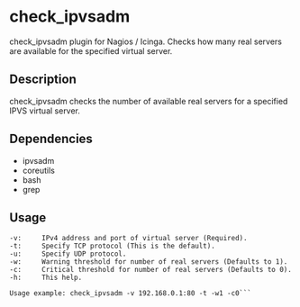 # check_ipvsadm
check_ipvsadm plugin for Nagios / Icinga. Checks how many real servers are available for the specified virtual server. 

## Description   
check_ipvsadm checks the number of available real servers for a specified IPVS virtual server.

## Dependencies
* ipvsadm
* coreutils
* bash
* grep

## Usage
```check_ipvsadm -v <vip:port> [-t|-u] [-w <number>] [-c <number>]
-v:     IPv4 address and port of virtual server (Required).
-t:     Specify TCP protocol (This is the default).
-u:     Specify UDP protocol.
-w:     Warning threshold for number of real servers (Defaults to 1).
-c:     Critical threshold for number of real servers (Defaults to 0).
-h:     This help.

Usage example: check_ipvsadm -v 192.168.0.1:80 -t -w1 -c0```
